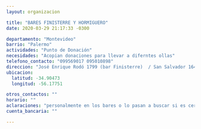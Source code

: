 ```yaml
---
layout: organizacion

title: "BARES FINISTERRE Y HORMIGUERO"
date: 2020-03-29 21:17:33 -0300

departamento: "Montevideo"
barrio: "Palermo"
actividades: "Punto de Donación"
necesidades: "Acopian donaciones para llevar a diferntes ollas"
telefono_contacto: "099569017 095010898"
direccion: "José Enrique Rodó 1799 (bar Finisterre)  / San Salvador 1644 (Bar Hormiguero)"
ubicacion:
  latitud: -34.90473
  longitud: -56.17751

otros_contactos: ""
horario: ""
aclaraciones: "personalmente en los bares o lo pasan a buscar si es cerca (andan en bici) - Cordón y Palermo"
cuenta_bancaria: ""

---
```

